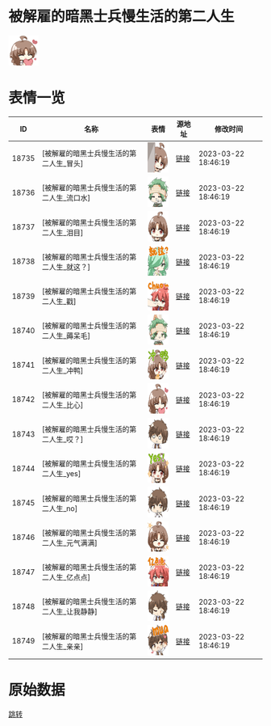 # 被解雇的暗黑士兵慢生活的第二人生

<img src="./cover.png" height="60" alt="cover" />

# 表情一览

|ID|名称|表情|源地址|修改时间|
|----|----|----|----|----|
|18735|[被解雇的暗黑士兵慢生活的第二人生_冒头]|<img src="./pic/018735_%5B被解雇的暗黑士兵慢生活的第二人生_冒头%5D.png" height="60" alt="冒头"/>|[链接](https://i0.hdslb.com/bfs/emote/ce25b5ce75ac82bbf5525b4ac9aa0fe60c485fbb.png)|2023-03-22 18:46:19|
|18736|[被解雇的暗黑士兵慢生活的第二人生_流口水]|<img src="./pic/018736_%5B被解雇的暗黑士兵慢生活的第二人生_流口水%5D.png" height="60" alt="流口水"/>|[链接](https://i0.hdslb.com/bfs/emote/efe8ad87d80d02bb47c1764fbf6081b91f48f493.png)|2023-03-22 18:46:19|
|18737|[被解雇的暗黑士兵慢生活的第二人生_泪目]|<img src="./pic/018737_%5B被解雇的暗黑士兵慢生活的第二人生_泪目%5D.png" height="60" alt="泪目"/>|[链接](https://i0.hdslb.com/bfs/emote/9986c8c10389f0d9078ff5e2020264f9c7107374.png)|2023-03-22 18:46:19|
|18738|[被解雇的暗黑士兵慢生活的第二人生_就这？]|<img src="./pic/018738_%5B被解雇的暗黑士兵慢生活的第二人生_就这？%5D.png" height="60" alt="就这？"/>|[链接](https://i0.hdslb.com/bfs/emote/1b2b7736a0ff73fc22d7072266cf2d3ff5f25b58.png)|2023-03-22 18:46:19|
|18739|[被解雇的暗黑士兵慢生活的第二人生_戳]|<img src="./pic/018739_%5B被解雇的暗黑士兵慢生活的第二人生_戳%5D.png" height="60" alt="戳"/>|[链接](https://i0.hdslb.com/bfs/emote/7c515a3103a6cd026cc1fbedae7f0bfa8750a792.png)|2023-03-22 18:46:19|
|18740|[被解雇的暗黑士兵慢生活的第二人生_薅呆毛]|<img src="./pic/018740_%5B被解雇的暗黑士兵慢生活的第二人生_薅呆毛%5D.png" height="60" alt="薅呆毛"/>|[链接](https://i0.hdslb.com/bfs/emote/866568c50ed6eb52cc7f014bfdc530f1d2965454.png)|2023-03-22 18:46:19|
|18741|[被解雇的暗黑士兵慢生活的第二人生_冲鸭]|<img src="./pic/018741_%5B被解雇的暗黑士兵慢生活的第二人生_冲鸭%5D.png" height="60" alt="冲鸭"/>|[链接](https://i0.hdslb.com/bfs/emote/75dfb5f72b55a5fc91121e6d05411512143db178.png)|2023-03-22 18:46:19|
|18742|[被解雇的暗黑士兵慢生活的第二人生_比心]|<img src="./pic/018742_%5B被解雇的暗黑士兵慢生活的第二人生_比心%5D.png" height="60" alt="比心"/>|[链接](https://i0.hdslb.com/bfs/emote/ac0bd43ad2e8e17c2fd6b4b93149c8a7d4830671.png)|2023-03-22 18:46:19|
|18743|[被解雇的暗黑士兵慢生活的第二人生_哎？]|<img src="./pic/018743_%5B被解雇的暗黑士兵慢生活的第二人生_哎？%5D.png" height="60" alt="哎？"/>|[链接](https://i0.hdslb.com/bfs/emote/dfb59619411fc06be3634959550cf2c956f71b9f.png)|2023-03-22 18:46:19|
|18744|[被解雇的暗黑士兵慢生活的第二人生_yes]|<img src="./pic/018744_%5B被解雇的暗黑士兵慢生活的第二人生_yes%5D.png" height="60" alt="yes"/>|[链接](https://i0.hdslb.com/bfs/emote/06ddb2e720e15f4d3f85e5fc750a623a46cbf1e8.png)|2023-03-22 18:46:19|
|18745|[被解雇的暗黑士兵慢生活的第二人生_no]|<img src="./pic/018745_%5B被解雇的暗黑士兵慢生活的第二人生_no%5D.png" height="60" alt="no"/>|[链接](https://i0.hdslb.com/bfs/emote/9bfdc612b40e392a7b82f2d9031fec8cc4d9a980.png)|2023-03-22 18:46:19|
|18746|[被解雇的暗黑士兵慢生活的第二人生_元气满满]|<img src="./pic/018746_%5B被解雇的暗黑士兵慢生活的第二人生_元气满满%5D.png" height="60" alt="元气满满"/>|[链接](https://i0.hdslb.com/bfs/emote/2ff0c16c9dccd0b249285bd1a35a5335e97cd03f.png)|2023-03-22 18:46:19|
|18747|[被解雇的暗黑士兵慢生活的第二人生_亿点点]|<img src="./pic/018747_%5B被解雇的暗黑士兵慢生活的第二人生_亿点点%5D.png" height="60" alt="亿点点"/>|[链接](https://i0.hdslb.com/bfs/emote/bfe53299b027e827f0e71c81e84d3cfb2dc764e7.png)|2023-03-22 18:46:19|
|18748|[被解雇的暗黑士兵慢生活的第二人生_让我静静]|<img src="./pic/018748_%5B被解雇的暗黑士兵慢生活的第二人生_让我静静%5D.png" height="60" alt="让我静静"/>|[链接](https://i0.hdslb.com/bfs/emote/bd443ce03cdf95a445a5cd105781e43266b49ea9.png)|2023-03-22 18:46:19|
|18749|[被解雇的暗黑士兵慢生活的第二人生_亲亲]|<img src="./pic/018749_%5B被解雇的暗黑士兵慢生活的第二人生_亲亲%5D.png" height="60" alt="亲亲"/>|[链接](https://i0.hdslb.com/bfs/emote/c761cf80dc962f22c8faa758a348049dc8f65fc6.png)|2023-03-22 18:46:19|

# 原始数据

[跳转](./raw.json)

